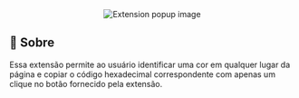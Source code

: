 
<div align="center">
<img  title="Extension popup image" src="https://cdn.discordapp.com/attachments/982526022371119104/1122256925380329477/image.png" alt="Extension popup image"  />
</div>

## **📌** Sobre

 Essa extensão permite ao usuário identificar uma cor em qualquer lugar da página e copiar o código hexadecimal correspondente com apenas um clique no botão fornecido pela extensão.
